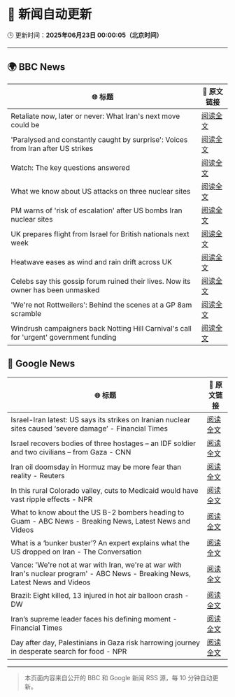 # 🧠 新闻自动更新

🕒 更新时间：**2025年06月23日 00:00:05（北京时间）**

---

## 🌍 BBC News

| 🌐 标题 | 🔗 原文链接 |
|--------|-------------|
| Retaliate now, later or never: What Iran's next move could be | [阅读全文](https://www.bbc.com/news/articles/c80pvg5nmrdo) |
| 'Paralysed and constantly caught by surprise': Voices from Iran after US strikes | [阅读全文](https://www.bbc.com/news/articles/cpwq2vnd827o) |
| Watch: The key questions answered | [阅读全文](https://www.bbc.com/news/videos/c5ypw09gdzpo) |
| What we know about US attacks on three nuclear sites | [阅读全文](https://www.bbc.com/news/articles/cvg9r4q99g4o) |
| PM warns of 'risk of escalation' after US bombs Iran nuclear sites | [阅读全文](https://www.bbc.com/news/articles/cq53l41gl8jo) |
| UK prepares flight from Israel for British nationals next week | [阅读全文](https://www.bbc.com/news/articles/c86gw0j3dzxo) |
| Heatwave eases as wind and rain drift across UK | [阅读全文](https://www.bbc.com/news/articles/crrqw7z0ykko) |
| Celebs say this gossip forum ruined their lives. Now its owner has been unmasked | [阅读全文](https://www.bbc.com/news/articles/c5y7j512ln7o) |
| 'We're not Rottweilers': Behind the scenes at a GP 8am scramble | [阅读全文](https://www.bbc.com/news/articles/c2lzny07jqxo) |
| Windrush campaigners back Notting Hill Carnival's call for 'urgent' government funding | [阅读全文](https://www.bbc.com/news/articles/c86gwge7zxgo) |

## 📰 Google News

| 🌐 标题 | 🔗 原文链接 |
|--------|-------------|
| Israel-Iran latest: US says its strikes on Iranian nuclear sites caused ‘severe damage’ - Financial Times | [阅读全文](https://news.google.com/rss/articles/CBMicEFVX3lxTFBLTmY0S1had0QzdlRhSlFmX2NXTlpqSUh6T3lpWGI3Y084OEhTTGVybTBiTnNzWFdicTQ3NFNxOGhfUjdyTDB1N2d2emNkRlVET3ZiMVJURi1SSWFIaTNXQXoxMmVFcVR2dmtST0FuWTQ?oc=5) |
| Israel recovers bodies of three hostages – an IDF soldier and two civilians – from Gaza - CNN | [阅读全文](https://news.google.com/rss/articles/CBMibEFVX3lxTE96R2plM0QzTWszNUtteFdfdnZIOUtFZ1BfV1g3Y2U2eW1HWFBoX0tfczZsRVBDMHlvTTlHMUVJYmM4Vkkyb05NTTZOdVFlT05LS0RMekNPOGdjSjFoOEtMaFZrcTJyYkVBSk5VTNIBckFVX3lxTE1nSEtpRTJqWGpuUVYycnRxZzA1V2hNcThUcXJzT1RxMzFKOG5vdWpaVk5GM08wMVhJQjZWX0o4QTVTaFNJWmdrRl9YaWtjZVJpRGxFelpUMTlIdEhabnhockQwQjhacDIxUVFSVVN3azE1Zw?oc=5) |
| Iran oil doomsday in Hormuz may be more fear than reality - Reuters | [阅读全文](https://news.google.com/rss/articles/CBMiuAFBVV95cUxPODRDTVdjOGIxQzFZZnpKYkhlaHlOWGRCZVFPdFJ1MjBRYU5GQWtrYW1qcHROeEVOcHl4Smcwd0wwdHFjcnhqb1hESFBUVmdya3paVklPVVdPckpLeU9FYTlzSEV6OUJic0Zidkd0SDFEWlI4ZjM2eU1MQllmTTBicVU5LWpsY0pRQ2JGM3gzaU1DRUJicUllSnRXQUlXSE1RN2JCZmloTS11VUdoT0w3R3NuNVliU094?oc=5) |
| In this rural Colorado valley, cuts to Medicaid would have vast ripple effects - NPR | [阅读全文](https://news.google.com/rss/articles/CBMizwFBVV95cUxQejl6MDNCek1PT0h2djR2RXNpdUhWSHYyVHhHbzlOdlJHU3RNdFRRam80V3kwczBEclE4Vlpwb25ZX3BEWUxDdHZmUXBLdkljRFFUUVl0UVFKdHBWN05lNFJZeGI5RVQ2QnJDZHdlS2hjZE0wZWZRdl9mdDNUM2dxUlpUTVlqOWhNTnJMaVo4MXJWY181TURhYkJtNF9kUlFzQTlUNzBVTG1fTllQaEdFZ25NNUYzYllfQ2lSVUh0Q0diUnVBQ1gtNlV4cjhhbUE?oc=5) |
| What to know about the US B-2 bombers heading to Guam - ABC News - Breaking News, Latest News and Videos | [阅读全文](https://news.google.com/rss/articles/CBMiekFVX3lxTE9HVjZBRVJfMnNsNE5QaGhYRTZseDM0VHFSc1BFM3JzZkp1Q1l6ZW5mMW5KWkZieDV4dXZnQl9yWlpWRTRvOGlkdm15SjBtdUpVWkRXTVVMY1hhUXNaS2JIVFB4S3kwa2o3clBON0pkLVZpOUwxcXpfZlB30gF_QVVfeXFMTk5zLW03c2VsdzJ4UHVENVhmS2tfdDZIb3E0S2RnXzEtcG0yeWh0NnpQcnBlMlBEZ19SdU9sVE5zbF85X2pfX0hZT0x4cG4waEFhcWNJTEszVnhEOW1EZ1R6YWVFd1JiV2hlb2d0NEItbjNibl9DZ0dJVWZUNXE4cw?oc=5) |
| What is a ‘bunker buster’? An expert explains what the US dropped on Iran - The Conversation | [阅读全文](https://news.google.com/rss/articles/CBMiqAFBVV95cUxNaTNBX3BDcGJmWlluY3dHNEJxMlhORHhMX1NFUDdlYTZIcGtIbFBsd3Rwdi0wb0FoOXF2Y05mT094ZEE4OVNzLXRSMWgwd29fYm9GUTdBV0ZQX1ppYUQ2Wnp0YlBYUmgwcU12OHFDVWFha2Nxc2xvVVpzZndWN0wtaUZxZHlFazB2Tmo3WGZLVTBWTVNsd1ZtU0RvRHlzS2RFbmxGNUhzeVI?oc=5) |
| Vance: 'We're not at war with Iran, we're at war with Iran's nuclear program' - ABC News - Breaking News, Latest News and Videos | [阅读全文](https://news.google.com/rss/articles/CBMilgFBVV95cUxPdG1NRzFaZ1ZMQlNJYkhvQUh0a0ZoVDJCcExtQmgxTEh5b1llRFhuSUp6eEdPektwNFJnTkk0LTQ0T1RhTlN5cmZEdVBVenNNWWJSa2ZIaVMtT3E5X1dJRjlmWjlWQU9DZ1FzV3IwbnVLV2FfQWpPNTNuV2FhUW1RM19rbUdnOThhZzE1aW5UekFnRnhtQUHSAZsBQVVfeXFMUE5VWlFPa1dQbHVpODBtbWN2MEl3a1cwRFBHMl9uV05rakdwZXZDWG0tSS1tOHBrUTRUeGRIdlVaVUlTbWk1ZnhmQ2hFNmtEZzdtR2lTbnJPbVFtd2xoLTN6T2U3ZW9MMEV3UXBtb3ZaQlgwNFRSSzctcTh6OUtyc2NXWVJmQlBMSEdoQjZUbzN5WkJSRVVRTkU1TGM?oc=5) |
| Brazil: Eight killed, 13 injured in hot air balloon crash - DW | [阅读全文](https://news.google.com/rss/articles/CBMikgFBVV95cUxNd2h1WENMdTRXbE1OOC0xUDFCMWE1WHEtTXdrT1d5Wk1YVm9aVVEtZlJ4ek92dUtHNnNmVndFSEZ2dmxNenFCSjlDUURNUUZnN1RaZ1MtOTc2VlNuRWdVMVBYOGJuZ0FVeWxZalJCM3l2UGt3X1p4aGs1b2xGZ1dkU1A2VDN2TW5YdWZHU1hFQUJRQdIBkgFBVV95cUxQVTdrM0hnNE5CNXAyWGNSa3c4YWNvb0FSeGcyREtLVU9Gb2pmZmgyTl9RTkJTczhSaGFWX3pkY0pULVFXYVZYeVdEX3lwOXRRb09iWWxwYXNQQWc2NzlCci1oRXZKYUlpM1Zway1PQW4xdXdZd3U1VS00emhXQUhSa1dxbmFUQVV4VmpuLU55UW9Wdw?oc=5) |
| Iran’s supreme leader faces his defining moment - Financial Times | [阅读全文](https://news.google.com/rss/articles/CBMicEFVX3lxTE81RDM1ZnF3U3AyMlNZZjJER0MzUFFCNTNPcG1GOExVOTZNbWJtR2dpVGU1T181Y05QakZlbDVtTF9RMVU3X0hmckJoNjZNZHQyc2RoT2s2SWYwMUhTRHdSaUlhTzVGV2ZKUkhZV2JMamg?oc=5) |
| Day after day, Palestinians in Gaza risk harrowing journey in desperate search for food - NPR | [阅读全文](https://news.google.com/rss/articles/CBMie0FVX3lxTE84bVNNRTZiWWhFNWpJN3Bwa1FaY241Y1pEYW1TcGxDcjlKRkpZbW91YlZ5cUhmTmpnR3NuUzVRVEhFQ3Jzd0IwNzRvRnZjb2hFc0MyVVFsdnJ3aEdMdG5RcmpoMlIzMG9oWmVlTEo3Mm5PbHMwNDNRdkJUbw?oc=5) |

---
> 本页面内容来自公开的 BBC 和 Google 新闻 RSS 源，每 10 分钟自动更新。